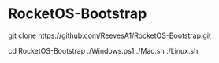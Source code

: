 # RocketOS-Bootstrap

git clone https://github.com/ReevesA1/RocketOS-Bootstrap.git

cd RocketOS-Bootstrap
./Windows.ps1
./Mac.sh
./Linux.sh
